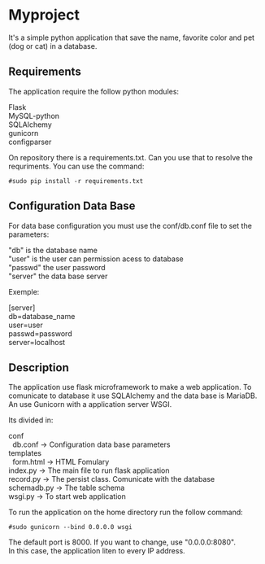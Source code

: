 Myproject
=========
It's a simple python application that save the name, favorite color and pet (dog or cat) in a database.

Requirements
------------
The application require the follow python modules:  

Flask  
MySQL-python  
SQLAlchemy  
gunicorn  
configparser  

On repository there is a requirements.txt. Can you use that to resolve the requriments.
You can use the command:  
```
#sudo pip install -r requirements.txt  
```

Configuration Data Base
-----------------------
For data base configuration you must use the conf/db.conf file to set the parameters:  

"db" is the database name  
"user" is the user can permission acess to database  
"passwd" the user password  
"server" the data base server  

Exemple:  

[server]  
db=database_name  
user=user  
passwd=password  
server=localhost  

Description
-----------
The application use flask microframework to make a web application.
To comunicate to database it use SQLAlchemy and the data base is MariaDB. An use Gunicorn with a application server WSGI.  

Its divided in:  

conf  
&nbsp;&nbsp;db.conf   -> Configuration data base parameters  
templates  
&nbsp;&nbsp;form.html -> HTML Fomulary  
index.py    -> The main file to run flask application  
record.py   -> The persist class. Comunicate with the database  
schemadb.py -> The table schema  
wsgi.py     -> To start web application  

To run the application on the home directory run the follow command:  
```
#sudo gunicorn --bind 0.0.0.0 wsgi  
```

The default port is 8000. If you want to change, use "0.0.0.0:8080".  
In this case, the application liten to every IP address.  
